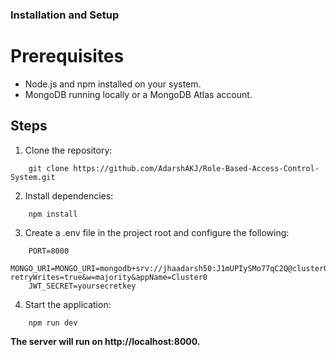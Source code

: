 ### Installation and Setup

# Prerequisites

- Node.js and npm installed on your system.
- MongoDB running locally or a MongoDB Atlas account.

## Steps

1.  Clone the repository:

```
    git clone https://github.com/AdarshAKJ/Role-Based-Access-Control-System.git
```

2.  Install dependencies:

```
    npm install
```

3.  Create a .env file in the project root and configure the following:

```
    PORT=8000
    MONGO_URI=MONGO_URI=mongodb+srv://jhaadarsh50:J1mUPIySMo77qC2Q@cluster0.pbxhu.mongodb.net/?retryWrites=true&w=majority&appName=Cluster0
    JWT_SECRET=yoursecretkey
```

4. Start the application:

```
    npm run dev
```

**The server will run on http://localhost:8000.**
